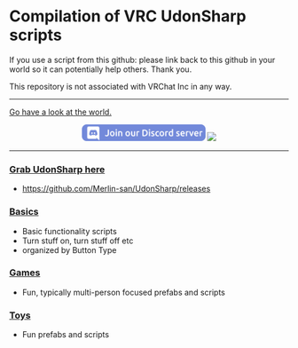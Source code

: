 # Compilation of VRC UdonSharp scripts
If you use a script from this github:
please link back to this github in your world so it can potentially help others.
Thank you.

This repository is not associated with VRChat Inc in any way.

---------------------

[Go have a look at the world.](https://vrchat.com/home/world/wrld_805f0a6e-58c0-44e1-85a6-57adf8206c9b)

<p align="center">
  <a href="http://discord.gg/dpuxmxr"><img src="/.github/Icon/Discord Button.png" height="30"></a>
  <a href="https://ko-fi.com/takatoandbeast"><img src="https://www.ko-fi.com/img/githubbutton_sm.svg" height="30"></a>
</p>

---------------------

### [Grab UdonSharp here](https://github.com/Merlin-san/UdonSharp/releases)
- https://github.com/Merlin-san/UdonSharp/releases

### [Basics](/Basics/)
- Basic functionality scripts
- Turn stuff on, turn stuff off etc
- organized by Button Type
### [Games](/Games)
- Fun, typically multi-person focused prefabs and scripts

### [Toys](/Toys)
- Fun prefabs and scripts
